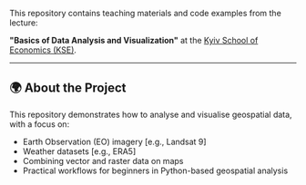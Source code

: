 This repository contains teaching materials and code examples from the lecture:

**"Basics of Data Analysis and Visualization"** at the [Kyiv School of Economics (KSE)](https://kse.ua/).

---

## 🌍 About the Project

This repository demonstrates how to analyse and visualise geospatial data, with a focus on:

- Earth Observation (EO) imagery [e.g., Landsat 9]
- Weather datasets [e.g., ERA5]
- Combining vector and raster data on maps
- Practical workflows for beginners in Python-based geospatial analysis

